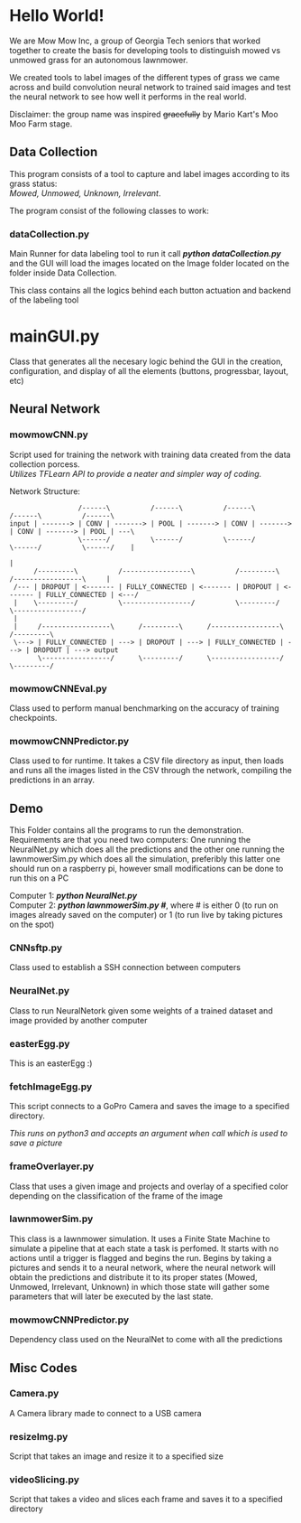 # Hello World!
We are Mow Mow Inc, a group of Georgia Tech seniors that worked together to create the basis for developing tools to distinguish mowed vs unmowed grass for an autonomous lawnmower.

We created tools to label images of the different types of grass we came across and build convolution neural network to trained said images and test the neural network to see how well it performs in the real world. 

Disclaimer: the group name was inspired ~~gracefully~~ by Mario Kart's Moo Moo Farm stage.

## Data Collection
This program consists of a tool to capture and label images according to its grass status:  
*Mowed, Unmowed, Unknown, Irrelevant*. 

The program consist of the following classes to work:

### dataCollection.py
Main Runner for data labeling tool to run it call *__python dataCollection.py__* and the GUI will load the images located on the Image folder located on the folder inside Data Collection.

This class contains all the logics behind each button actuation and backend of the labeling tool
# mainGUI.py
Class that generates all the necesary logic behind the GUI in the creation, configuration, and display of all the elements (buttons, progressbar, layout, etc)


## Neural Network

### mowmowCNN.py
Script used for training the network with training data created from the data collection porcess.  
*Utilizes TFLearn API to provide a neater and simpler way of coding.*

Network Structure:

```
                 /------\          /------\          /------\          /------\          /------\
input | -------> | CONV | -------> | POOL | -------> | CONV | -------> | CONV | -------> | POOL | ---\
                 \------/          \------/          \------/          \------/          \------/    |
                                                                                                     |
      /---------\          /-----------------\          /---------\          /-----------------\     |
 /--- | DROPOUT | <------- | FULLY_CONNECTED | <------- | DROPOUT | <------- | FULLY_CONNECTED | <---/
 |    \---------/          \-----------------/          \---------/          \-----------------/
 |
 |     /-----------------\      /---------\      /-----------------\      /---------\
 \---> | FULLY_CONNECTED | ---> | DROPOUT | ---> | FULLY_CONNECTED | ---> | DROPOUT | ---> output
       \-----------------/      \---------/      \-----------------/      \---------/
```
### mowmowCNNEval.py
Class used to perform manual benchmarking on the accuracy of training checkpoints.
### mowmowCNNPredictor.py
Class used to for runtime. It takes a CSV file directory as input, then loads and runs all the images listed in the CSV through the network, compiling the predictions in an array.

## Demo

This Folder contains all the programs to run the demonstration. Requirements are that you need two computers: One running the NeuralNet.py which does all the predictions and the other one running the lawnmowerSim.py which does all the simulation, preferibly this latter one should run on a raspberry pi, however small modifications can be done to run this on a PC

Computer 1: __*python NeuralNet.py*__  
Computer 2: __*python lawnmowerSim.py #*__, where # is either 0 (to run on images already saved on the computer) or 1 (to run live by taking pictures on the spot)

### CNNsftp.py
Class used to establish a SSH connection between computers
### NeuralNet.py
Class to run NeuralNetork given some weights of a trained dataset and image provided by another computer
### easterEgg.py
This is an easterEgg :)
### fetchImageEgg.py
This script connects to a GoPro Camera and saves the image to a specified directory.

*This runs on python3 and accepts an argument when call which is used to save a picture*
### frameOverlayer.py
Class that uses a given image and projects and overlay of a specified color depending on the classification of the frame of the image
### lawnmowerSim.py
This class is a lawnmower simulation. It uses a Finite State Machine to simulate a pipeline that at each state a task is perfomed. It starts with no actions until a trigger is flagged and begins the run. Begins by taking a pictures and sends it to a neural network, where the neural network will obtain the predictions and distribute it to its proper states (Mowed, Unmowed, Irrelevant, Unknown) in which those state will gather some parameters that will later be executed by the last state.
### mowmowCNNPredictor.py
Dependency class used on the NeuralNet to come with all the predictions

## Misc Codes

### Camera.py
A Camera library made to connect to a USB camera
### resizeImg.py
Script that takes an image and resize it to a specified size
### videoSlicing.py
Script that takes a video and slices each frame and saves it to a specified directory

